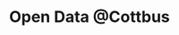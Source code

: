 ---
title: Open Data @Cottbus
description: Workshop zu den Potenzialen von Open Data im ländlichen Raum auf dem Abschluss­syposium der Digitalen Pioniere an der Brandenburgischen Technischen Universität Cottbus-Senftenberg.
tags:
  - OPENDATA
  - WORKSHOP
  - CITIZENSCIENCE
category: Workshop
---